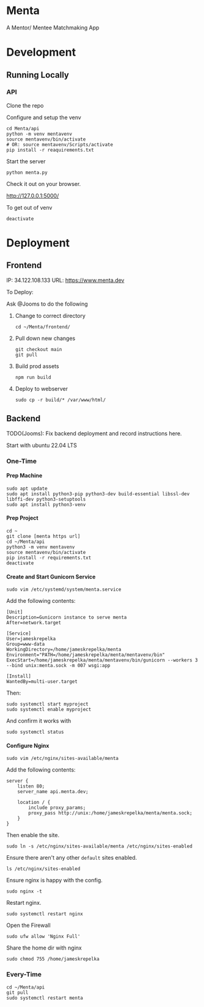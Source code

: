 # Menta
A Mentor/ Mentee Matchmaking App

# Development

## Running Locally

### API

Clone the repo

Configure and setup the venv
```shell
cd Menta/api
python -m venv mentavenv
source mentavenv/bin/activate
# OR: source mentavenv/Scripts/activate
pip install -r reaquirements.txt 
```

Start the server
```shell
python menta.py
```

Check it out on your browser.

http://127.0.0.1:5000/

To get out of venv
```shell
deactivate
```

# Deployment

## Frontend

IP: 34.122.108.133
URL: https://www.menta.dev

To Deploy:

Ask @Jooms to do the following

1. Change to correct directory
   ```shell
   cd ~/Menta/frontend/
   ```
2. Pull down new changes
   ```shell
   git checkout main
   git pull
   ```
3. Build prod assets
   ```shell
   npm run build
   ```
4. Deploy to webserver
   ```shell
   sudo cp -r build/* /var/www/html/
   ```

## Backend

TODO(Jooms): Fix backend deployment and record instructions here.

Start with ubuntu 22.04 LTS

### One-Time
#### Prep Machine
```shell
sudo apt update
sudo apt install python3-pip python3-dev build-essential libssl-dev libffi-dev python3-setuptools
sudo apt install python3-venv
```

#### Prep Project
```shell
cd ~
git clone [menta https url]
cd ~/Menta/api
python3 -m venv mentavenv
source mentavenv/bin/activate
pip install -r requirements.txt
deactivate
```

#### Create and Start Gunicorn Service
```shell
sudo vim /etc/systemd/system/menta.service
```
Add the following contents:
```text
[Unit]
Description=Gunicorn instance to serve menta
After=network.target

[Service]
User=jameskrepelka
Group=www-data
WorkingDirectory=/home/jameskrepelka/menta
Environment="PATH=/home/jameskrepelka/menta/mentavenv/bin"
ExecStart=/home/jameskrepelka/menta/mentavenv/bin/gunicorn --workers 3 --bind unix:menta.sock -m 007 wsgi:app

[Install]
WantedBy=multi-user.target
```
Then:
```shell
sudo systemctl start myproject
sudo systemctl enable myproject
```
And confirm it works with
```shell
sudo systemctl status
```

#### Configure Nginx

```shell
sudo vim /etc/nginx/sites-available/menta
```
Add the following contents:
```text
server {
    listen 80;
    server_name api.menta.dev;

    location / {
        include proxy_params;
        proxy_pass http://unix:/home/jameskrepelka/menta/menta.sock;
    }
}
```
Then enable the site.
```shell
sudo ln -s /etc/nginx/sites-available/menta /etc/nginx/sites-enabled
```
Ensure there aren't any other `default` sites enabled.
```shell
ls /etc/nginx/sites-enabled
```
Ensure nginx is happy with the config.
```shell
sudo nginx -t
```
Restart nginx.
```shell
sudo systemctl restart nginx
```
Open the Firewall
```shell
sudo ufw allow 'Nginx Full'
```
Share the home dir with nginx
```shell
sudo chmod 755 /home/jameskrepelka
```

### Every-Time

```shell
cd ~/Menta/api
git pull
sudo systemctl restart menta
```